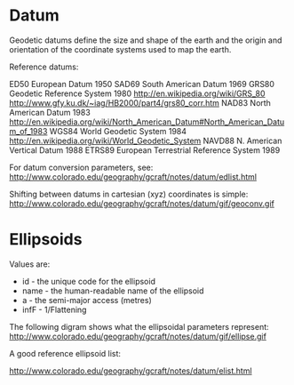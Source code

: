 Datum
=====

Geodetic datums define the size and shape of the earth and the origin and orientation of the
coordinate systems used to map the earth.

Reference datums:

ED50 	European Datum 1950
SAD69 	South American Datum 1969
GRS80 	Geodetic Reference System 1980	http://en.wikipedia.org/wiki/GRS_80	http://www.gfy.ku.dk/~iag/HB2000/part4/grs80_corr.htm
NAD83 	North American Datum 1983	http://en.wikipedia.org/wiki/North_American_Datum#North_American_Datum_of_1983
WGS84 	World Geodetic System 1984	http://en.wikipedia.org/wiki/World_Geodetic_System
NAVD88 	N. American Vertical Datum 1988
ETRS89 	European Terrestrial Reference System 1989

For datum conversion parameters, see:
http://www.colorado.edu/geography/gcraft/notes/datum/edlist.html

Shifting between datums in cartesian (xyz) coordinates is simple:
http://www.colorado.edu/geography/gcraft/notes/datum/gif/geoconv.gif

Ellipsoids
==========

Values are:

* id - the unique code for the ellipsoid
* name - the human-readable name of the ellipsoid
* a - the semi-major access (metres)
* infF - 1/Flattening

The following digram shows what the ellipsoidal parameters represent:
http://www.colorado.edu/geography/gcraft/notes/datum/gif/ellipse.gif

A good reference ellipsoid list:

http://www.colorado.edu/geography/gcraft/notes/datum/elist.html

